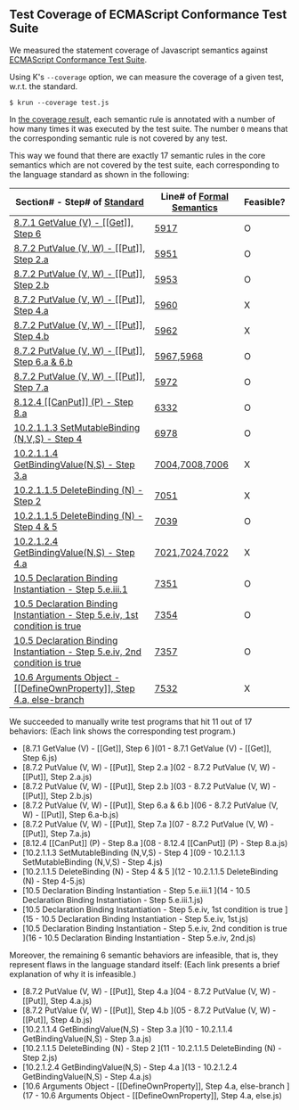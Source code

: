## Test Coverage of ECMAScript Conformance Test Suite

We measured the statement coverage of Javascript semantics against
[ECMAScript Conformance Test Suite](http://test262.ecmascript.org).

Using K's `--coverage` option, we can measure the coverage of a given test, w.r.t. the standard.
```
$ krun --coverage test.js
```

In [the coverage result](js.k), each semantic rule is annotated with a number
of how many times it was executed by the test suite.  The number `0` means that
the corresponding semantic rule is not covered by any test.

This way we found that there are exactly 17 semantic rules in the core
semantics which are not covered by the test suite, each corresponding to the
language standard as shown in the following:

Section# - Step# of [Standard](http://www.ecma-international.org/publications/files/ECMA-ST/ECMA-262.pdf) | Line# of [Formal Semantics](js.k) | Feasible?
---------------------------------------------------------------------------------------------------------------------------|-------------------------|-----------------------
[8.7.1 GetValue (V)                       - [[Get]], Step 6                             ](http://es5.github.io/#x8.7.1)  |  [5917](js.k#L5917)                                            |  O 
[8.7.2 PutValue (V, W)                    - [[Put]], Step 2.a                           ](http://es5.github.io/#x8.7.2)  |  [5951](js.k#L5951)                                            |  O 
[8.7.2 PutValue (V, W)                    - [[Put]], Step 2.b                           ](http://es5.github.io/#x8.7.2)  |  [5953](js.k#L5953)                                            |  O 
[8.7.2 PutValue (V, W)                    - [[Put]], Step 4.a                           ](http://es5.github.io/#x8.7.2)  |  [5960](js.k#L5960)                                            |  X  
[8.7.2 PutValue (V, W)                    - [[Put]], Step 4.b                           ](http://es5.github.io/#x8.7.2)  |  [5962](js.k#L5962)                                            |  X  
[8.7.2 PutValue (V, W)                    - [[Put]], Step 6.a \& 6.b                    ](http://es5.github.io/#x8.7.2)  |  [5967](js.k#L5967),[5968](js.k#L5967)                         |  O 
[8.7.2 PutValue (V, W)                    - [[Put]], Step 7.a                           ](http://es5.github.io/#x8.7.2)  |  [5972](js.k#L5972)                                            |  O 
[8.12.4 \[[CanPut]\] (P)                    - Step 8.a                                  ](http://es5.github.io/#x8.12.4)  |  [6332](js.k#L6332)                                           |  O 
[10.2.1.1.3 SetMutableBinding (N,V,S)     - Step 4                                      ](http://es5.github.io/#x10.2.1.1.3)  |  [6978](js.k#L6978)                                       |  O 
[10.2.1.1.4 GetBindingValue(N,S)          - Step 3.a                                    ](http://es5.github.io/#x10.2.1.1.4)  |  [7004](js.k#L7004),[7008](js.k#L7008),[7006](js.k#L7006) |  X  
[10.2.1.1.5 DeleteBinding (N)             - Step 2                                      ](http://es5.github.io/#x10.2.1.1.5)  |  [7051](js.k#L7051)                                       |  X  
[10.2.1.1.5 DeleteBinding (N)             - Step 4 \& 5                                 ](http://es5.github.io/#x10.2.1.1.5)  |  [7039](js.k#L7039)                                       |  O 
[10.2.1.2.4 GetBindingValue(N,S)          - Step 4.a                                    ](http://es5.github.io/#x10.2.1.2.4)  |  [7021](js.k#L7021),[7024](js.k#L7024),[7022](js.k#L7022) |  X  
[10.5 Declaration Binding Instantiation   - Step 5.e.iii.1                              ](http://es5.github.io/#x10.5)  |  [7351](js.k#L7351)                                             |  O 
[10.5 Declaration Binding Instantiation   - Step 5.e.iv, 1st condition is true          ](http://es5.github.io/#x10.5)  |  [7354](js.k#L7354)                                             |  O 
[10.5 Declaration Binding Instantiation   - Step 5.e.iv, 2nd condition is true          ](http://es5.github.io/#x10.5)  |  [7357](js.k#L7357)                                             |  O 
[10.6 Arguments Object                    - [[DefineOwnProperty]], Step 4.a, else-branch](http://es5.github.io/#x10.6)  |  [7532](js.k#L7532)                                             |  X  


We succeeded to manually write test programs that hit 11 out of 17 behaviors:
(Each link shows the corresponding test program.)

  * [8.7.1 GetValue (V)                       - [[Get]], Step 6                              ](01 - 8.7.1 GetValue (V) - [[Get]], Step 6.js)
  * [8.7.2 PutValue (V, W)                    - [[Put]], Step 2.a                            ](02 - 8.7.2 PutValue (V, W) - [[Put]], Step 2.a.js)
  * [8.7.2 PutValue (V, W)                    - [[Put]], Step 2.b                            ](03 - 8.7.2 PutValue (V, W) - [[Put]], Step 2.b.js)
  * [8.7.2 PutValue (V, W)                    - [[Put]], Step 6.a \& 6.b                     ](06 - 8.7.2 PutValue (V, W) - [[Put]], Step 6.a-b.js)
  * [8.7.2 PutValue (V, W)                    - [[Put]], Step 7.a                            ](07 - 8.7.2 PutValue (V, W) - [[Put]], Step 7.a.js)
  * [8.12.4 \[[CanPut]\] (P)                    - Step 8.a                                     ](08 - 8.12.4 [[CanPut]] (P) - Step 8.a.js)
  * [10.2.1.1.3 SetMutableBinding (N,V,S)     - Step 4                                       ](09 - 10.2.1.1.3 SetMutableBinding (N,V,S) - Step 4.js)
  * [10.2.1.1.5 DeleteBinding (N)             - Step 4 \& 5                                  ](12 - 10.2.1.1.5 DeleteBinding (N) - Step 4-5.js)
  * [10.5 Declaration Binding Instantiation   - Step 5.e.iii.1                               ](14 - 10.5 Declaration Binding Instantiation - Step 5.e.iii.1.js)
  * [10.5 Declaration Binding Instantiation   - Step 5.e.iv, 1st condition is true           ](15 - 10.5 Declaration Binding Instantiation - Step 5.e.iv, 1st.js)
  * [10.5 Declaration Binding Instantiation   - Step 5.e.iv, 2nd condition is true           ](16 - 10.5 Declaration Binding Instantiation - Step 5.e.iv, 2nd.js)

Moreover, the remaining 6 semantic behaviors are infeasible, that is, they
represent flaws in the language standard itself:
(Each link presents a brief explanation of why it is infeasible.)

  * [8.7.2 PutValue (V, W)                    - [[Put]], Step 4.a                            ](04 - 8.7.2 PutValue (V, W) - [[Put]], Step 4.a.js)
  * [8.7.2 PutValue (V, W)                    - [[Put]], Step 4.b                            ](05 - 8.7.2 PutValue (V, W) - [[Put]], Step 4.b.js)
  * [10.2.1.1.4 GetBindingValue(N,S)          - Step 3.a                                     ](10 - 10.2.1.1.4 GetBindingValue(N,S) - Step 3.a.js)
  * [10.2.1.1.5 DeleteBinding (N)             - Step 2                                       ](11 - 10.2.1.1.5 DeleteBinding (N) - Step 2.js)
  * [10.2.1.2.4 GetBindingValue(N,S)          - Step 4.a                                     ](13 - 10.2.1.2.4 GetBindingValue(N,S) - Step 4.a.js)
  * [10.6 Arguments Object                    - [[DefineOwnProperty]], Step 4.a, else-branch ](17 - 10.6 Arguments Object - [[DefineOwnProperty]], Step 4.a, else.js)


